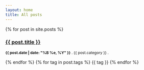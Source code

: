 ```yaml
---
layout: home
title: All posts
---
```



{% for post in site.posts %}
    <h3><a href="{{ post.url }}">{{ post.title }}</a></h3>
    <p><small><strong>{{ post.date | date: "%B %e, %Y" }}</strong> . {{ post.category }} .</small></p>
{% endfor %}
{% for tag in post.tags %}
  <span class="label label-primary">{{ tag }}</span>
{% endfor %}
